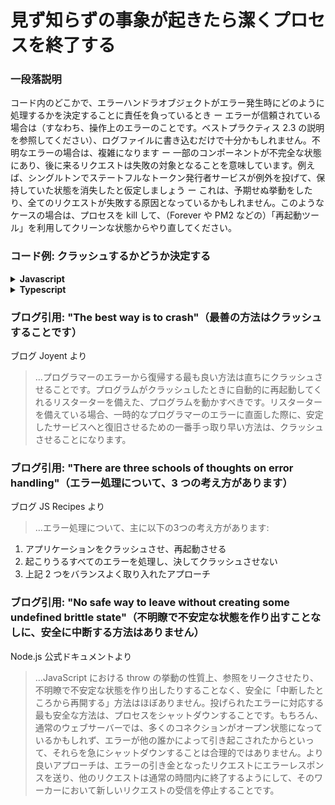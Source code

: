# 見ず知らずの事象が起きたら潔くプロセスを終了する

### 一段落説明

コード内のどこかで、エラーハンドラオブジェクトがエラー発生時にどのように処理するかを決定することに責任を負っているとき ー エラーが信頼されている場合は（すなわち、操作上のエラーのことです。ベストプラクティス 2.3 の説明を参照してください）、ログファイルに書き込むだけで十分かもしれません。不明なエラーの場合は、複雑になります ー 一部のコンポーネントが不完全な状態にあり、後に来るリクエストは失敗の対象となることを意味しています。例えば、シングルトンでステートフルなトークン発行者サービスが例外を投げて、保持していた状態を消失したと仮定しましょう ー これは、予期せぬ挙動をしたり、全てのリクエストが失敗する原因となっているかもしれません。このようなケースの場合は、プロセスを kill して、（Forever や PM2 などの）「再起動ツール」を利用してクリーンな状態からやり直してください。

### コード例: クラッシュするかどうか決定する

<details>
<summary><strong>Javascript</strong></summary>

```javascript
// 開発者は既知のエラーに対して error.isOperational=true とマークをつけることを仮定しています。ベストプラクティス 2.3 を参照してください
process.on('uncaughtException', (error) => {
  errorManagement.handler.handleError(error);
  if(!errorManagement.handler.isTrustedError(error))
    process.exit(1)
});

// エラー処理関連のロジックをカプセル化した、集中化されたエラーハンドラ
function errorHandler() {
  this.handleError = (error) => {
    return logger.logError(error)
      .then(sendMailToAdminIfCritical)
      .then(saveInOpsQueueIfCritical)
      .then(determineIfOperationalError);
  }

  this.isTrustedError = (error) => {
    return error.isOperational;
  }
}
```
</details>

<details>
<summary><strong>Typescript</strong></summary>

```typescript
// 開発者は既知のエラーに対して error.isOperational=true とマークをつけることを仮定しています。ベストプラクティス 2.3 を参照してください
process.on('uncaughtException', (error: Error) => {
  errorManagement.handler.handleError(error);
  if(!errorManagement.handler.isTrustedError(error))
    process.exit(1)
});

// Node のエラーオブジェクトを継承した、集中化されたエラーオブジェクト
export class AppError extends Error {
  public readonly isOperational: boolean;

  constructor(description: string, isOperational: boolean) {
    super(description);
    Object.setPrototypeOf(this, new.target.prototype); // restore prototype chain
    this.isOperational = isOperational;
    Error.captureStackTrace(this);
  }
}

// エラー処理関連のロジックをカプセル化した、集中化されたエラーハンドラ
class ErrorHandler {
  public async handleError(err: Error): Promise<void> {
    await logger.logError(err);
    await sendMailToAdminIfCritical();
    await saveInOpsQueueIfCritical();
    await determineIfOperationalError();
  };

  public isTrustedError(error: Error) {
    if (error instanceof AppError) {
      return error.isOperational;
    }
    return false;
  }
}

export const handler = new ErrorHandler();
```
</details>

### ブログ引用: "The best way is to crash"（最善の方法はクラッシュすることです）

ブログ Joyent より

> …プログラマーのエラーから復帰する最も良い方法は直ちにクラッシュさせることです。プログラムがクラッシュしたときに自動的に再起動してくれるリスターターを備えた、プログラムを動かすべきです。リスターターを備えている場合、一時的なプログラマーのエラーに直面した際に、安定したサービスへと復旧させるための一番手っ取り早い方法は、クラッシュさせることになります。

### ブログ引用: "There are three schools of thoughts on error handling"（エラー処理について、3 つの考え方があります）

ブログ JS Recipes より

> …エラー処理について、主に以下の3つの考え方があります:
1. アプリケーションをクラッシュさせ、再起動させる
2. 起こりうるすべてのエラーを処理し、決してクラッシュさせない
3. 上記 2 つをバランスよく取り入れたアプローチ

### ブログ引用: "No safe way to leave without creating some undefined brittle state"（不明瞭で不安定な状態を作り出すことなしに、安全に中断する方法はありません）

Node.js 公式ドキュメントより

> …JavaScript における throw の挙動の性質上、参照をリークさせたり、不明瞭で不安定な状態を作り出したりすることなく、安全に「中断したところから再開する」方法はほぼありません。投げられたエラーに対応する最も安全な方法は、プロセスをシャットダウンすることです。もちろん、通常のウェブサーバーでは、多くのコネクションがオープン状態になっているかもしれず、エラーが他の誰かによって引き起こされたからといって、それらを急にシャットダウンすることは合理的ではありません。より良いアプローチは、エラーの引き金となったリクエストにエラーレスポンスを送り、他のリクエストは通常の時間内に終了するようにして、そのワーカーにおいて新しいリクエストの受信を停止することです。
